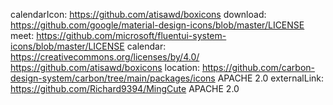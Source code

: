 calendarIcon: https://github.com/atisawd/boxicons
download: https://github.com/google/material-design-icons/blob/master/LICENSE
meet: https://github.com/microsoft/fluentui-system-icons/blob/master/LICENSE
calendar: https://creativecommons.org/licenses/by/4.0/ https://github.com/atisawd/boxicons
location: https://github.com/carbon-design-system/carbon/tree/main/packages/icons APACHE 2.0
externalLink: https://github.com/Richard9394/MingCute APACHE 2.0